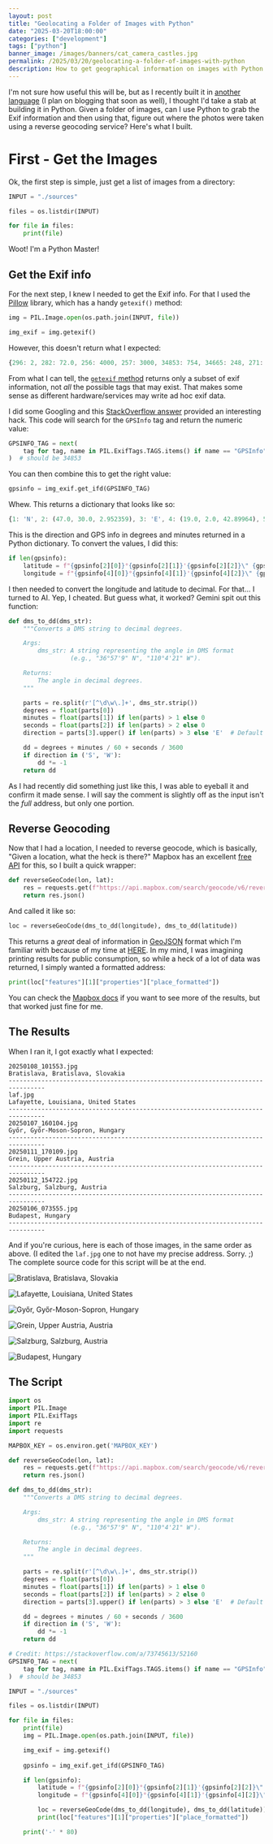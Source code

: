 ```yaml
---
layout: post
title: "Geolocating a Folder of Images with Python"
date: "2025-03-20T18:00:00"
categories: ["development"]
tags: ["python"]
banner_image: /images/banners/cat_camera_castles.jpg
permalink: /2025/03/20/geolocating-a-folder-of-images-with-python
description: How to get geographical information on images with Python
---
```


I'm not sure how useful this will be, but as I recently built it in [another language](https://boxlang.io) (I plan on blogging that soon as well), I thought I'd take a stab at building it in Python. Given a folder of images, can I use Python to grab the Exif information and then using that, figure out where the photos were taken using a reverse geocoding service? Here's what I built.

# First - Get the Images

Ok, the first step is simple, just get a list of images from a directory:

```python
INPUT = "./sources"

files = os.listdir(INPUT)

for file in files:
	print(file)
```

Woot! I'm a Python Master!

## Get the Exif info

For the next step, I knew I needed to get the Exif info. For that I used the [Pillow](https://pypi.org/project/pillow/) library, which has a handy `getexif()` method:

```python
img = PIL.Image.open(os.path.join(INPUT, file))

img_exif = img.getexif()
```

However, this doesn't return what I expected:

```js
{296: 2, 282: 72.0, 256: 4000, 257: 3000, 34853: 754, 34665: 248, 271: 'samsung', 272: 'Galaxy S24 Ultra', 305: 'S928U1UES4AXKF', 274: 1, 306: '2025:01:06 07:35:55', 531: 1, 283: 72.0}
```

From what I can tell, the [`getexif` method](https://pillow.readthedocs.io/en/stable/reference/Image.html#PIL.Image.Exif) returns only a subset of exif information, not *all* the possible tags that may exist. That makes some sense as different hardware/services may write ad hoc exif data. 

I did some Googling and this [StackOverflow answer](https://stackoverflow.com/a/73745613/52160) provided an interesting hack. This code will search for the `GPSInfo` tag and return the numeric value:

```python
GPSINFO_TAG = next(
	tag for tag, name in PIL.ExifTags.TAGS.items() if name == "GPSInfo"
)  # should be 34853
```

You can then combine this to get the right value:

```python
gpsinfo = img_exif.get_ifd(GPSINFO_TAG)
```

Whew. This returns a dictionary that looks like so:

```js
{1: 'N', 2: (47.0, 30.0, 2.952359), 3: 'E', 4: (19.0, 2.0, 42.89964), 5: 0, 6: 143.0}
```

This is the direction and GPS info in degrees and minutes returned in a Python dictionary. To convert the values, I did this:

```python
if len(gpsinfo):
	latitude = f"{gpsinfo[2][0]}°{gpsinfo[2][1]}'{gpsinfo[2][2]}\" {gpsinfo[1]}"        
	longitude = f"{gpsinfo[4][0]}°{gpsinfo[4][1]}'{gpsinfo[4][2]}\" {gpsinfo[3]}"
```

I then needed to convert the longitude and latitude to decimal. For that... I turned to AI. Yep, I cheated. But guess what, it worked? Gemini spit out this function:

```python
def dms_to_dd(dms_str):
	"""Converts a DMS string to decimal degrees.

	Args:
		dms_str: A string representing the angle in DMS format 
				 (e.g., "36°57'9" N", "110°4'21" W").

	Returns:
		The angle in decimal degrees.
	"""

	parts = re.split(r'[^\d\w\.]+', dms_str.strip())
	degrees = float(parts[0])
	minutes = float(parts[1]) if len(parts) > 1 else 0
	seconds = float(parts[2]) if len(parts) > 2 else 0
	direction = parts[3].upper() if len(parts) > 3 else 'E'  # Default to East

	dd = degrees + minutes / 60 + seconds / 3600
	if direction in ('S', 'W'):
		dd *= -1
	return dd
```

As I had recently did something just like this, I was able to eyeball it and confirm it made sense. I will say the comment is slightly off as the input isn't the *full* address, but only one portion. 

## Reverse Geocoding

Now that I had a location, I needed to reverse geocode, which is basically, "Given a location, what the heck is there?" Mapbox has an excellent [free API](https://docs.mapbox.com/api/search/geocoding/) for this, so I built a quick wrapper:

```python
def reverseGeoCode(lon, lat):
	res = requests.get(f"https://api.mapbox.com/search/geocode/v6/reverse?longitude={lon}&latitude={lat}&access_token={MAPBOX_KEY}")
	return res.json()
```

And called it like so:

```python
loc = reverseGeoCode(dms_to_dd(longitude), dms_to_dd(latitude))
```

This returns a *great* deal of information in [GeoJSON](https://geojson.org/) format which I'm familiar with because of my time at [HERE](https://here.com). In my mind, I was imagining printing results for public consumption, so while a heck of a lot of data was returned, I simply wanted a formatted address:

```python
print(loc["features"][1]["properties"]["place_formatted"])
```

You can check the [Mapbox docs](https://docs.mapbox.com/api/search/geocoding/) if you want to see more of the results, but that worked just fine for me. 

## The Results

When I ran it, I got exactly what I expected:

```
20250108_101553.jpg
Bratislava, Bratislava, Slovakia
--------------------------------------------------------------------------------
laf.jpg
Lafayette, Louisiana, United States
--------------------------------------------------------------------------------
20250107_160104.jpg
Győr, Győr-Moson-Sopron, Hungary
--------------------------------------------------------------------------------
20250111_170109.jpg
Grein, Upper Austria, Austria
--------------------------------------------------------------------------------
20250112_154722.jpg
Salzburg, Salzburg, Austria
--------------------------------------------------------------------------------
20250106_073555.jpg
Budapest, Hungary
--------------------------------------------------------------------------------
```

And if you're curious, here is each of those images, in the same order as above. (I edited the `laf.jpg` one to not have my precise address. Sorry. ;) The complete source code for this script will be at the end. 

<p>
<img src="https://static.raymondcamden.com/images/2025/03/20250108_101553.jpg" alt="Bratislava, Bratislava, Slovakia" class="imgborder imgcenter" loading="lazy">
</p>

<p>
<img src="https://static.raymondcamden.com/images/2025/03/laf.png" alt="Lafayette, Louisiana, United States" class="imgborder imgcenter" loading="lazy">
</p>


<p>
<img src="https://static.raymondcamden.com/images/2025/03/20250107_160104.jpg" alt="Győr, Győr-Moson-Sopron, Hungary" class="imgborder imgcenter" loading="lazy">
</p>

<p>
<img src="https://static.raymondcamden.com/images/2025/03/20250111_170109.jpg" alt="Grein, Upper Austria, Austria" class="imgborder imgcenter" loading="lazy">
</p>

<p>
<img src="https://static.raymondcamden.com/images/2025/03/20250112_154722.jpg" alt="Salzburg, Salzburg, Austria" class="imgborder imgcenter" loading="lazy">
</p>

<p>
<img src="https://static.raymondcamden.com/images/2025/03/20250106_073555.jpg" alt="Budapest, Hungary" class="imgborder imgcenter" loading="lazy">
</p>

## The Script

```python
import os 
import PIL.Image 
import PIL.ExifTags
import re 
import requests

MAPBOX_KEY = os.environ.get('MAPBOX_KEY')

def reverseGeoCode(lon, lat):
	res = requests.get(f"https://api.mapbox.com/search/geocode/v6/reverse?longitude={lon}&latitude={lat}&access_token={MAPBOX_KEY}")
	return res.json()

def dms_to_dd(dms_str):
	"""Converts a DMS string to decimal degrees.

	Args:
		dms_str: A string representing the angle in DMS format 
				 (e.g., "36°57'9" N", "110°4'21" W").

	Returns:
		The angle in decimal degrees.
	"""

	parts = re.split(r'[^\d\w\.]+', dms_str.strip())
	degrees = float(parts[0])
	minutes = float(parts[1]) if len(parts) > 1 else 0
	seconds = float(parts[2]) if len(parts) > 2 else 0
	direction = parts[3].upper() if len(parts) > 3 else 'E'  # Default to East

	dd = degrees + minutes / 60 + seconds / 3600
	if direction in ('S', 'W'):
		dd *= -1
	return dd

# Credit: https://stackoverflow.com/a/73745613/52160
GPSINFO_TAG = next(
	tag for tag, name in PIL.ExifTags.TAGS.items() if name == "GPSInfo"
)  # should be 34853

INPUT = "./sources"

files = os.listdir(INPUT)

for file in files:
	print(file)
	img = PIL.Image.open(os.path.join(INPUT, file))

	img_exif = img.getexif()
	
	gpsinfo = img_exif.get_ifd(GPSINFO_TAG)

	if len(gpsinfo):
		latitude = f"{gpsinfo[2][0]}°{gpsinfo[2][1]}'{gpsinfo[2][2]}\" {gpsinfo[1]}"        
		longitude = f"{gpsinfo[4][0]}°{gpsinfo[4][1]}'{gpsinfo[4][2]}\" {gpsinfo[3]}"

		loc = reverseGeoCode(dms_to_dd(longitude), dms_to_dd(latitude))
		print(loc["features"][1]["properties"]["place_formatted"])

	print('-' * 80)
```